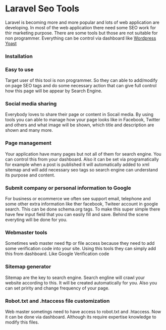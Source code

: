 # Laravel Seo Tools #
Laravel is becoming more and more popular and lots of web application are developing. In most of the web application there need some SEO work for thir marketing purpose. There are some tools but those are not suitable for non programmer. Everything can be control via dashboard  like  [Wordpress Yoast](https://yoast.com/)

### Installation ###

### Easy to use ###
Target user of this tool is non programmer. So they can able to add/modify on page SEO tags and do some necessary action that can give full control how this page will be appear by Search Engine. 

### Social media sharing ###
Everybody loves to share their page or content in Socail media. By using tools you can able to manage how your page looks like in Facebook, Twitter and others and what image will be shown, which title and description are shown and many more. 

### Page management ###
Your application have many pages but not all of them for search engine. You can control this from your dashboard. 
Also it can be set via programatically for example when a post is published it will automatically added to xml sitemap and will add necessary seo tags so search engine can understand its purpose and content. 

### Submit company or personal information to Google ###
 For business or ecommerce we often see support email, telephone and some other extra information like ther facebook, Twiteer account in google search. This can be done schema.org tags. To make this super simple there have few input field that you can easily fill and save. 
Behind the scene everyting will be done for you. 

### Webmaster tools ###
Sometimes web master need ftp or file access because they need to add some verification code into your site. Using this tools they can simply add this from dashboard. Like Google Verification code

### Sitemap generator ###
Sitemap are the key to search engine. Search engline will crawl your website according to this. It will be created automatically for you. 
Also you can set pririty and change frequency of your page. 


### Robot.txt and .htaccess file customization ###
Web master sometings need to have access to robot.txt and .htaccess. Now it can be done via dashboard. Although its require expertise knowledge to modify this files. 
